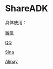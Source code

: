# ShareADK

  具体使用：
  
  [微信](https://github.com/SupLuo/ShareADK/blob/master/weixin/README.md)
  
  [QQ](https://github.com/SupLuo/ShareADK/blob/master/qq/README.md)
  
  [Sina](https://github.com/SupLuo/ShareADK/blob/master/sina/README.md)
  
  [Alipay](https://github.com/SupLuo/ShareADK/blob/master/alipay/README.md)
  
